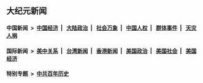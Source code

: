 ## 大纪元新闻

#### 中国新闻 &nbsp;>&nbsp; [中国经济](indexes/ncid283/README.md?06140045) &nbsp;| &nbsp; [大陆政治](indexes/ncid277/README.md?06140045) &nbsp;| &nbsp; [社会万象](indexes/ncid282/README.md?06140045) &nbsp;| &nbsp; [中国人权](indexes/ncid278/README.md?06140045) &nbsp;| &nbsp; [群体事件](indexes/ncid279/README.md?06140045) &nbsp;| &nbsp; [天灾人祸](indexes/ncid280/README.md?06140045)

#### 国际新闻 &nbsp;>&nbsp; [美中关系](indexes/nf1412576/README.md?06140045) &nbsp;| &nbsp; [台湾新闻](indexes/ncid1349361/README.md?06140045) &nbsp;| &nbsp; [香港新闻](indexes/ncid1349362/README.md?06140045) &nbsp;| &nbsp; [美国政治](indexes/ncid1078159/README.md?06140045) &nbsp;| &nbsp; [美国社会](indexes/ncid1078160/README.md?06140045) &nbsp;| &nbsp; [美国经济](indexes/ncid1078158/README.md?06140045)

#### 特别专题 &nbsp;>&nbsp; [中共百年历史](https://github.com/epoch-news/epoch-special/blob/master/README.md?06140045)  

